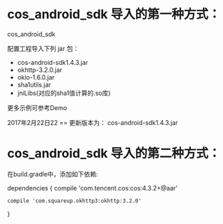 # cos_android_sdk 导入的第一种方式：
cos_android_sdk

配置工程导入下列 jar 包：

- cos-android-sdk1.4.3.jar
- okhttp-3.2.0.jar
- okio-1.6.0.jar
- sha1utils.jar
- jniLibs(对应的sha1值计算的.so库)

更多示例可参考Demo

2017年2月22日22 == 更新版本为： cos-android-sdk1.4.3.jar

# cos_android_sdk 导入的第二种方式：

在build.gradle中，添加如下依赖:

dependencies {
    compile 'com.tencent.cos:cos:4.3.2+@aar'
    
    compile 'com.squareup.okhttp3:okhttp:3.2.0'
}
   
